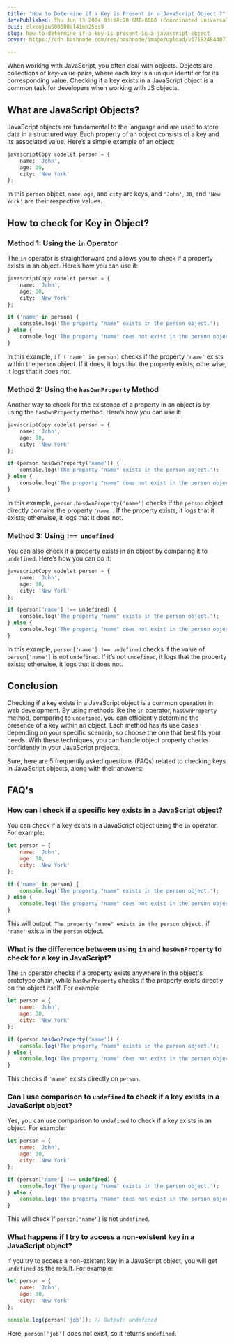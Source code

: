 ```yaml
---
title: "How to Determine if a Key is Present in a JavaScript Object ?"
datePublished: Thu Jun 13 2024 03:08:20 GMT+0000 (Coordinated Universal Time)
cuid: clxcojzu500000al41mh25qs9
slug: how-to-determine-if-a-key-is-present-in-a-javascript-object
cover: https://cdn.hashnode.com/res/hashnode/image/upload/v1718248440715/390ec67f-5713-410d-b67e-aa5da5d3cb8d.png

---
```


When working with JavaScript, you often deal with objects. Objects are collections of key-value pairs, where each key is a unique identifier for its corresponding value. Checking if a kеy еxists in a JavaScript objеct is a common task for developers when working with JS objects.

## What are JavaScript Objects?

JavaScript objects are fundamental to the language and are used to store data in a structured way. Each property of an object consists of a key and its associated value. Here’s a simple example of an object:

```python
javascriptCopy codelet person = {
    name: 'John',
    age: 30,
    city: 'New York'
};
```

In this `person` object, `name`, `age`, and `city` are keys, and `'John'`, `30`, and `'New York'` are their respective values.

## How to check for Key in Object?

### Method 1: Using the `in` Operator

The `in` operator is straightforward and allows you to check if a property exists in an object. Here’s how you can use it:

```python
javascriptCopy codelet person = {
    name: 'John',
    age: 30,
    city: 'New York'
};

if ('name' in person) {
    console.log('The property "name" exists in the person object.');
} else {
    console.log('The property "name" does not exist in the person object.');
}
```

In this example, `if ('name' in person)` checks if the property `'name'` exists within the `person` object. If it does, it logs that the property exists; otherwise, it logs that it does not.

### Method 2: Using the `hasOwnProperty` Method

Another way to check for the existence of a property in an object is by using the `hasOwnProperty` method. Here’s how you can use it:

```python
javascriptCopy codelet person = {
    name: 'John',
    age: 30,
    city: 'New York'
};

if (person.hasOwnProperty('name')) {
    console.log('The property "name" exists in the person object.');
} else {
    console.log('The property "name" does not exist in the person object.');
}
```

In this example, `person.hasOwnProperty('name')` checks if the `person` object directly contains the property `'name'`. If the property exists, it logs that it exists; otherwise, it logs that it does not.

### Method 3: Using `!== undefined`

You can also check if a property exists in an object by comparing it to `undefined`. Here’s how you can do it:

```python
javascriptCopy codelet person = {
    name: 'John',
    age: 30,
    city: 'New York'
};

if (person['name'] !== undefined) {
    console.log('The property "name" exists in the person object.');
} else {
    console.log('The property "name" does not exist in the person object.');
}
```

In this example, `person['name'] !== undefined` checks if the value of `person['name']` is not `undefined`. If it’s not `undefined`, it logs that the property exists; otherwise, it logs that it does not.

## Conclusion

Checking if a key exists in a JavaScript object is a common operation in web development. By using methods like the `in` operator, `hasOwnProperty` method, comparing to `undefined`, you can efficiently determine the presence of a key within an object. Each method has its use cases depending on your specific scenario, so choose the one that best fits your needs. With these techniques, you can handle object property checks confidently in your JavaScript projects.

Sure, here are 5 frequently asked questions (FAQs) related to checking keys in JavaScript objects, along with their answers:

## FAQ's

### How can I check if a specific key exists in a JavaScript object?

You can check if a key exists in a JavaScript object using the `in` operator. For example:

```javascript
let person = {
    name: 'John',
    age: 30,
    city: 'New York'
};

if ('name' in person) {
    console.log('The property "name" exists in the person object.');
} else {
    console.log('The property "name" does not exist in the person object.');
}
```

This will output: `The property "name" exists in the person object.` if `'name'` exists in the `person` object.

### What is the difference between using `in` and `hasOwnProperty` to check for a key in JavaScript?

The `in` operator checks if a property exists anywhere in the object's prototype chain, while `hasOwnProperty` checks if the property exists directly on the object itself. For example:

```javascript
let person = {
    name: 'John',
    age: 30,
    city: 'New York'
};

if (person.hasOwnProperty('name')) {
    console.log('The property "name" exists in the person object.');
} else {
    console.log('The property "name" does not exist in the person object.');
}
```

This checks if `'name'` exists directly on `person`.

### Can I use comparison to `undefined` to check if a key exists in a JavaScript object?

Yes, you can use comparison to `undefined` to check if a key exists in an object. For example:

```javascript
let person = {
    name: 'John',
    age: 30,
    city: 'New York'
};

if (person['name'] !== undefined) {
    console.log('The property "name" exists in the person object.');
} else {
    console.log('The property "name" does not exist in the person object.');
}
```

This will check if `person['name']` is not `undefined`.

### What happens if I try to access a non-existent key in a JavaScript object?

If you try to access a non-existent key in a JavaScript object, you will get `undefined` as the result. For example:

```javascript
let person = {
    name: 'John',
    age: 30,
    city: 'New York'
};

console.log(person['job']); // Output: undefined
```

Here, `person['job']` does not exist, so it returns `undefined`.